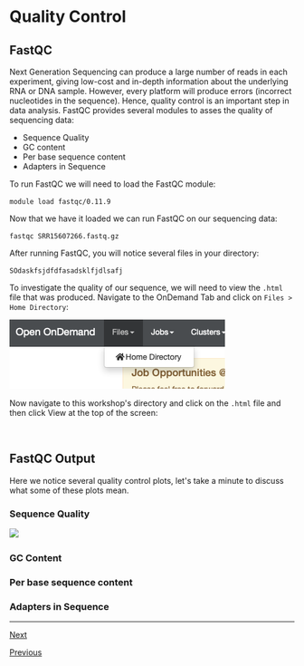 # Quality Control

## FastQC

Next Generation Sequencing can produce a large number of reads in each experiment, giving low-cost and in-depth information about the underlying RNA or DNA sample. However, every platform will produce errors (incorrect nucleotides in the sequence). Hence, quality control is an important step in data analysis. FastQC provides several modules to asses the quality of sequencing data:

- Sequence Quality
- GC content
- Per base sequence content
- Adapters in Sequence

To run FastQC we will need to load the FastQC module:

```
module load fastqc/0.11.9
```

Now that we have it loaded we can run FastQC on our sequencing data:

```
fastqc SRR15607266.fastq.gz
```

After running FastQC, you will notice several files in your directory:

```
SOdaskfsjdfdfasadsklfjdlsafj
```

To investigate the quality of our sequence, we will need to view the `.html` file that was produced. Navigate to the OnDemand Tab and click on `Files > Home Directory`:

![](../images/files_home.png)

Now navigate to this workshop's directory and click on the `.html` file and then click View at the top of the screen:

![]()

## FastQC Output

Here we notice several quality control plots, let's take a minute to discuss what some of these plots mean.

### Sequence Quality

![](../seq_qual_hist.png)

### GC Content

### Per base sequence content

### Adapters in Sequence

_________________________________________________________________________________________________________________________________________________________

[Next](lesson5.md)

[Previous](lesson3.md)
